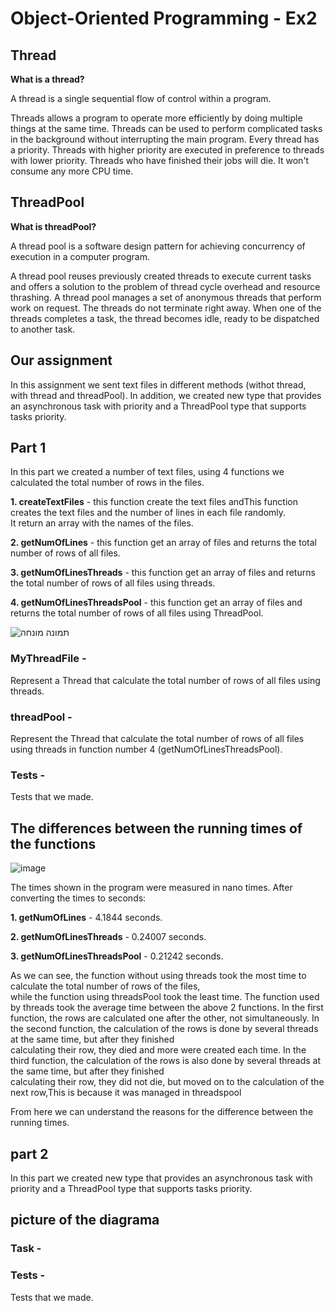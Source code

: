 # Object-Oriented Programming - Ex2



## Thread

**What is a thread?**

A thread is a single sequential flow of control within a program.

Threads allows a program to operate more efficiently by doing multiple things at the same time.
Threads can be used to perform complicated tasks in the background without interrupting the main program.
Every thread has a priority. Threads with higher priority are executed in preference to threads with lower priority. 
Threads who have finished their jobs will die. It won't consume any more CPU time.

## ThreadPool

**What is threadPool?**

A thread pool is a software design pattern for achieving concurrency of execution in a computer program.

A thread pool reuses previously created threads to execute current tasks and offers a solution to the problem of thread
cycle overhead and resource thrashing.
A thread pool manages a set of anonymous threads that perform work on request. The threads do not terminate right away.
When one of the threads completes a task, the thread becomes idle, ready to be dispatched to another task. 


## Our assignment
In this assignment we sent text files in different methods (withot thread, with thread and threadPool). 
In addition, we created new type that provides an asynchronous task with priority and a ThreadPool type that supports tasks
priority.


## Part 1

In this part we created a number of text files, using 4 functions we calculated the total number of rows in the files.

**1. createTextFiles** - this function create the text files andThis function creates the text files and the number of lines in each file randomly.  
It return an array with the names of the files.  

**2. getNumOfLines** - this function get an array of files and returns the total number of rows of all files.  

**3. getNumOfLinesThreads** - this function get an array of files and returns the total number of rows of all files using threads.  

**4. getNumOfLinesThreadsPool** - this function get an array of files and returns the total number of rows of all files using ThreadPool.  

![תמונה מונחה](https://user-images.githubusercontent.com/120071641/211654272-5a8d7143-eb3d-44d5-93b1-d361da479d98.jpeg)


### MyThreadFile  -  
Represent a Thread that calculate the total number of rows of all files using threads.  
  
### threadPool -   
Represent the Thread that calculate the total number of rows of all files using threads in function number 4 (getNumOfLinesThreadsPool).  

 ### Tests -  
  Tests that we made.


## The differences between the running times of the functions  
  
  ![image](https://user-images.githubusercontent.com/120071641/211655054-27cf5d6e-3f0b-47bb-bd23-34bb9c2fc7f1.png)

The times shown in the program were measured in nano times. 
After converting the times to seconds:  

**1. getNumOfLines** - 4.1844 seconds.  

**2. getNumOfLinesThreads** - 0.24007 seconds.  

**3. getNumOfLinesThreadsPool** - 0.21242 seconds. 

As we can see, the function without using threads took the most time to calculate the total number of rows of the files,  
while the function using threadsPool took the least time.
The function used by threads took the average time between the above 2 functions.
In the first function, the rows are calculated one after the other, not simultaneously.
In the second function, the calculation of the rows is done by several threads at the same time, but after they finished  
calculating their row, they died and more were created each time.
In the third function, the calculation of the rows is also done by several threads at the same time, but after they finished  
calculating their row, they did not die, but moved on to the calculation of the next row,This is because it was managed in threadspool
 
From here we can understand the reasons for the difference between the running times.


## part 2  

In this part we created new type that provides an asynchronous task with priority and a ThreadPool type that supports tasks
priority.

## picture of the diagrama

### Task - 


 ### Tests -  
  Tests that we made.

